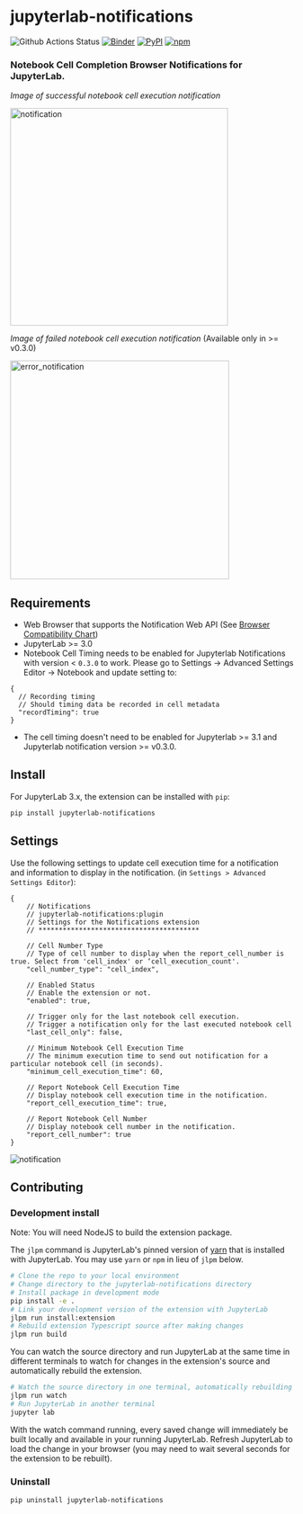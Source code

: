 # jupyterlab-notifications

![Github Actions Status](https://github.com/mwakaba2/jupyterlab-notifications/workflows/Build/badge.svg)
[![Binder](https://mybinder.org/badge_logo.svg)](https://mybinder.org/v2/gh/mwakaba2/jupyterlab-notifications/main?urlpath=/lab/tree/demo.ipynb)
[![PyPI](https://img.shields.io/pypi/v/jupyterlab-notifications.svg)](https://pypi.org/project/jupyterlab-notifications)
[![npm](https://img.shields.io/npm/v/jupyterlab-notifications.svg)](https://www.npmjs.com/package/jupyterlab-notifications)

### Notebook Cell Completion Browser Notifications for JupyterLab. 

*Image of successful notebook cell execution notification*

<img width="387" alt="notification" src="https://user-images.githubusercontent.com/3497137/118382531-3275eb80-b5bc-11eb-9810-5b92183609c3.png">

*Image of failed notebook cell execution notification* (Available only in >= v0.3.0)

<img width="389" alt="error_notification" src="https://user-images.githubusercontent.com/3497137/126079534-cd2425be-3b2b-4410-b951-91f54c25ad6a.png">


## Requirements

* Web Browser that supports the Notification Web API (See [Browser Compatibility Chart](https://developer.mozilla.org/en-US/docs/Web/API/notification#browser_compatibility))
* JupyterLab >= 3.0
* Notebook Cell Timing needs to be enabled for Jupyterlab Notifications with version < `0.3.0` to work. Please go to Settings -> Advanced Settings Editor -> Notebook and update setting to:
```json5
{
  // Recording timing
  // Should timing data be recorded in cell metadata
  "recordTiming": true
}
```
* The cell timing doesn't need to be enabled for Jupyterlab >= 3.1 and Jupyterlab notification version >= v0.3.0.

## Install

For JupyterLab 3.x, the extension can be installed with `pip`:

```bash
pip install jupyterlab-notifications
```

## Settings

Use the following settings to update cell execution time for a notification and information to display in the notification. (in `Settings > Advanced Settings Editor`):

```json5
{
    // Notifications
    // jupyterlab-notifications:plugin
    // Settings for the Notifications extension
    // ****************************************

    // Cell Number Type
    // Type of cell number to display when the report_cell_number is true. Select from 'cell_index' or ‘cell_execution_count'.
    "cell_number_type": "cell_index",

    // Enabled Status
    // Enable the extension or not.
    "enabled": true,

    // Trigger only for the last notebook cell execution.
    // Trigger a notification only for the last executed notebook cell
    "last_cell_only": false,

    // Minimum Notebook Cell Execution Time
    // The minimum execution time to send out notification for a particular notebook cell (in seconds).
    "minimum_cell_execution_time": 60,

    // Report Notebook Cell Execution Time
    // Display notebook cell execution time in the notification.
    "report_cell_execution_time": true,

    // Report Notebook Cell Number
    // Display notebook cell number in the notification.
    "report_cell_number": true
}
```

![notification](https://user-images.githubusercontent.com/3497137/111881088-01db5200-897d-11eb-8faa-4701cabfcde4.gif)

## Contributing

### Development install

Note: You will need NodeJS to build the extension package.

The `jlpm` command is JupyterLab's pinned version of
[yarn](https://yarnpkg.com/) that is installed with JupyterLab. You may use
`yarn` or `npm` in lieu of `jlpm` below.

```bash
# Clone the repo to your local environment
# Change directory to the jupyterlab-notifications directory
# Install package in development mode
pip install -e .
# Link your development version of the extension with JupyterLab
jlpm run install:extension
# Rebuild extension Typescript source after making changes
jlpm run build
```

You can watch the source directory and run JupyterLab at the same time in different terminals to watch for changes in the extension's source and automatically rebuild the extension.

```bash
# Watch the source directory in one terminal, automatically rebuilding when needed
jlpm run watch
# Run JupyterLab in another terminal
jupyter lab
```

With the watch command running, every saved change will immediately be built locally and available in your running JupyterLab. Refresh JupyterLab to load the change in your browser (you may need to wait several seconds for the extension to be rebuilt).

### Uninstall

```bash
pip uninstall jupyterlab-notifications
```
